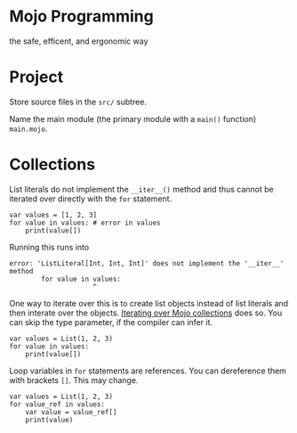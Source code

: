 # Mojo Programming

the safe, efficent, and ergonomic way

# Project

Store source files in the `src/` subtree.

Name the main module (the primary module with a `main()` function) `main.mojo`.

# Collections

List literals do not implement the `__iter__()` method and thus cannot be iterated over directly with the `for` statement.

	var values = [1, 2, 3]
	for value in values: # error in values
		print(value[])

Running this runs into

	error: 'ListLiteral[Int, Int, Int]' does not implement the '__iter__' method
			for value in values:
						 ^

One way to iterate over this is to create list objects instead of list literals and then interate over the objects.
[Iterating over Mojo collections](https://docs.modular.com/mojo/manual/control-flow#iterating-over-mojo-collections) does so.
You can skip the type parameter, if the compiler can infer it.

	var values = List(1, 2, 3)
	for value in values:
		print(value[])

Loop variables in `for` statements are references.
You can dereference them with brackets `[]`.
This may change.

	var values = List(1, 2, 3)
	for value_ref in values:
		var value = value_ref[]
		print(value)
